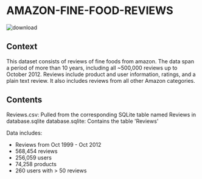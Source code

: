 # AMAZON-FINE-FOOD-REVIEWS

![download](https://user-images.githubusercontent.com/39160589/59823264-50446280-934b-11e9-83a8-5fb038b997eb.png)

## Context
This dataset consists of reviews of fine foods from amazon. The data span a period of more than 10 years, including all ~500,000 reviews up to October 2012. Reviews include product and user information, ratings, and a plain text review. It also includes reviews from all other Amazon categories.

## Contents
Reviews.csv: Pulled from the corresponding SQLite table named Reviews in database.sqlite
database.sqlite: Contains the table 'Reviews'

Data includes:
- Reviews from Oct 1999 - Oct 2012
- 568,454 reviews
- 256,059 users
- 74,258 products
- 260 users with > 50 reviews
